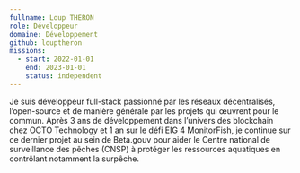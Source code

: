 ```yaml
---
fullname: Loup THERON
role: Développeur
domaine: Développement
github: louptheron
missions:
  - start: 2022-01-01
    end: 2023-01-01
    status: independent
---
```


Je suis développeur full-stack passionné par les réseaux décentralisés, l’open-source et de manière générale par les projets qui œuvrent pour le commun. Après 3 ans de développement dans l’univers des blockchain chez OCTO Technology et 1 an sur le défi EIG 4 MonitorFish, je continue sur ce dernier projet au sein de Beta.gouv pour aider le Centre national de surveillance des pêches (CNSP) à protéger les ressources aquatiques en contrôlant notamment la surpêche. 
